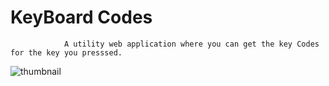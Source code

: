 # KeyBoard Codes
 
                A utility web application where you can get the key Codes for the key you presssed.
   
![thumbnail](https://github.com/Dipeshgehlot69/KeyBoard-DeCoder/assets/128991454/6dda8041-2201-4a79-af99-e39adc3d5391)
